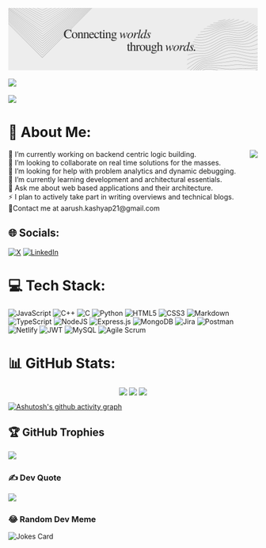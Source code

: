 ![banner](./assets/Banner.png)

<p>
  <a href="https://git.io/typing-svg"><img src="https://readme-typing-svg.demolab.com?font=Fira+Code&duration=2000&pause=1000&vCenter=true&random=false&width=435&lines=%E0%A4%A8%E0%A4%AE%E0%A4%B8%E0%A5%8D%E0%A4%A4%E0%A5%87+(Namaste);I+am+Aarush+Kashyap!"/></a>
</p>

[![](https://visitcount.itsvg.in/api?id=AarushKashyap&icon=5&color=3)](https://visitcount.itsvg.in)
<br>

# 💫 About Me: 
 <img align="right" height="200" src="https://media.giphy.com/media/2IudUHdI075HL02Pkk/giphy.gif"  />
🔭 I’m currently working on backend centric logic building.<br>👯 I’m looking to collaborate on real time solutions for the masses.<br>🤝 I’m looking for help with problem analytics and dynamic debugging.<br>🌱 I’m currently learning development and architectural essentials.<br>💬 Ask me about web based applications and their architecture.<br>⚡ I plan to actively take part in writing overviews and technical blogs.</br>
📧Contact me at aarush.kashyap21@gmail.com

## 🌐 Socials:
[![X](https://img.shields.io/badge/X-000000?style=for-the-badge&logo=x&logoColor=white)](https://x.com/AarushKashyap12/following) [![LinkedIn](https://img.shields.io/badge/LinkedIn-0077B5?style=for-the-badge&logo=linkedin&logoColor=white)](https://linkedin.com/in/aarushkashyap)


# 💻 Tech Stack:
![JavaScript](https://img.shields.io/badge/javascript-%23323330.svg?style=for-the-badge&logo=javascript&logoColor=%23F7DF1E) ![C++](https://img.shields.io/badge/c++-%2300599C.svg?style=for-the-badge&logo=c%2B%2B&logoColor=white) ![C](https://img.shields.io/badge/c-%2300599C.svg?style=for-the-badge&logo=c&logoColor=white)  ![Python](https://img.shields.io/badge/python-3670A0?style=for-the-badge&logo=python&logoColor=ffdd54)  ![HTML5](https://img.shields.io/badge/html5-%23E34F26.svg?style=for-the-badge&logo=html5&logoColor=white) ![CSS3](https://img.shields.io/badge/css3-%231572B6.svg?style=for-the-badge&logo=css3&logoColor=white)  ![Markdown](https://img.shields.io/badge/markdown-%23000000.svg?style=for-the-badge&logo=markdown&logoColor=white) ![TypeScript](https://img.shields.io/badge/typescript-%23007ACC.svg?style=for-the-badge&logo=typescript&logoColor=white) ![NodeJS](https://img.shields.io/badge/node.js-6DA55F?style=for-the-badge&logo=node.js&logoColor=white) ![Express.js](https://img.shields.io/badge/express.js-%23404d59.svg?style=for-the-badge&logo=express&logoColor=%2361DAFB) ![MongoDB](https://img.shields.io/badge/MongoDB-%234ea94b.svg?style=for-the-badge&logo=mongodb&logoColor=white) ![Jira](https://img.shields.io/badge/jira-%230A0FFF.svg?style=for-the-badge&logo=jira&logoColor=white) ![Postman](https://img.shields.io/badge/Postman-FF6C37?style=for-the-badge&logo=postman&logoColor=white)![Netlify](https://img.shields.io/badge/netlify-%23000000.svg?style=for-the-badge&logo=netlify&logoColor=#00C7B7) ![JWT](https://img.shields.io/badge/JWT-black?style=for-the-badge&logo=JSON%20web%20tokens)  ![MySQL](https://img.shields.io/badge/mysql-%2300000f.svg?style=for-the-badge&logo=mysql&logoColor=white) <img alt='Agile Scrum' src='https://img.shields.io/badge/Agile_Scrum-100000?style=for-the-badge&logo=Agile Scrum&logoColor=221B1B&labelColor=2E252E&color=880B2A'/>


# 📊 GitHub Stats:

<p align="center">

  <img height=200 align="center" src="https://github-readme-stats.vercel.app/api?username=AarushKashyap&theme=nightowl&hide_border=false&include_all_commits=false&count_private=false" />

  <img height=200 align="center" src="https://github-readme-stats.vercel.app/api/top-langs/?username=AarushKashyap&theme=nightowl&hide_border=false&include_all_commits=false&count_private=false&layout=compact" />

 <img height=200 align="center" src="https://github-readme-streak-stats.herokuapp.com/?user=AarushKashyap&theme=nightowl&hide_border=false" />

</p>


[![Ashutosh's github activity graph](https://github-readme-activity-graph.vercel.app/graph?username=aarushkashyap&theme=react-dark)](https://github.com/Aarushkashyap)

## 🏆 GitHub Trophies
![](https://github-profile-trophy.vercel.app/?username=AarushKashyap&theme=dark&no-frame=false&no-bg=false&margin-w=4)
### ✍️ Dev Quote
![](https://quotes-github-readme.vercel.app/api?type=horizontal)



### 😂 Random Dev Meme
![Jokes Card](https://readme-jokes.vercel.app/api?theme=react-dark)

